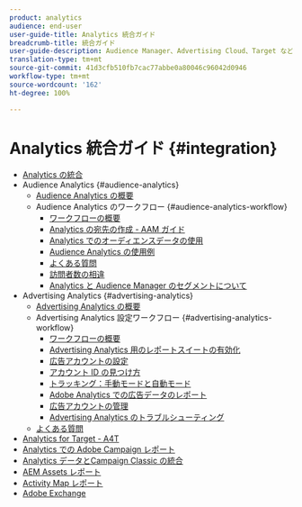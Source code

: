 ```yaml
---
product: analytics
audience: end-user
user-guide-title: Analytics 統合ガイド
breadcrumb-title: 統合ガイド
user-guide-description: Audience Manager、Advertising Cloud、Target など、他の Adobe Experience Cloud ソリューションとの統合を設定します。
translation-type: tm+mt
source-git-commit: 41d3cfb510fb7cac77abbe0a80046c96042d0946
workflow-type: tm+mt
source-wordcount: '162'
ht-degree: 100%

---
```



# Analytics 統合ガイド {#integration}

+ [Analytics の統合](home.md)
+ Audience Analytics {#audience-analytics}
   + [Audience Analytics の概要](c-audience-analytics/mc-audiences-aam.md)
   + Audience Analytics のワークフロー {#audience-analytics-workflow}
      + [ワークフローの概要](c-audience-analytics/c-workflow/audiences-workflow.md)
      + [Analytics の宛先の作成 - AAM ガイド](https://docs.adobe.com/help/ja-JP/audience-manager/user-guide/features/destinations/experience-cloud-destinations/create-analytics-destination.html)
      + [Analytics でのオーディエンスデータの使用](c-audience-analytics/c-workflow/use-audience-data-analytics.md)
      + [Audience Analytics の使用例](c-audience-analytics/aam-audience-use-cases.md)
      + [よくある質問](c-audience-analytics/mc-audiences-faqs.md)
      + [訪問者数の相違](c-audience-analytics/visitor-count-reconciliation.md)
      + [Analytics と Audience Manager のセグメントについて](c-audience-analytics/aam-analytics-segments.md)
+ Advertising Analytics {#advertising-analytics}
   + [Advertising Analytics の概要](c-advertising-analytics/overview.md)
   + Advertising Analytics 設定ワークフロー {#advertising-analytics-workflow}
      + [ワークフローの概要](c-advertising-analytics/c-adanalytics-workflow/aa-workflow.md)
      + [Advertising Analytics 用のレポートスイートの有効化](c-advertising-analytics/c-adanalytics-workflow/aa-provision-rs.md)
      + [広告アカウントの設定](c-advertising-analytics/c-adanalytics-workflow/aa-create-ad-account.md)
      + [アカウント ID の見つけ方](c-advertising-analytics/c-adanalytics-workflow/aa-locate-account-id.md)
      + [トラッキング：手動モードと自動モード](c-advertising-analytics/c-adanalytics-workflow/aa-manual-vs-automatic-tracking.md)
      + [Adobe Analytics での広告データのレポート](c-advertising-analytics/c-adanalytics-workflow/aa-report-ad-data-an.md)
      + [広告アカウントの管理](c-advertising-analytics/c-adanalytics-workflow/aa-manage-ad-accounts.md)
      + [Advertising Analytics のトラブルシューティング](c-advertising-analytics/c-adanalytics-workflow/aa-troubleshooting.md)
   + [よくある質問](c-advertising-analytics/aa-faq.md)
+ [Analytics for Target - A4T](https://docs.adobe.com/content/help/ja-JP/target/using/integrate/a4t/a4t.html)
+ [Analytics での Adobe Campaign レポート](adobe-campaign.md)
+ [Analytics データとCampaign Classic の統合](analytics-to-campaign-classic.md)
+ [AEM Assets レポート](aem-assets-reporting.md)
+ [Activity Map レポート](activitmap-reporting.md)
+ [Adobe Exchange](https://www.adobeexchange.com/experiencecloud.analytics.html#product)
